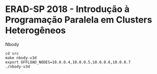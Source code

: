 # ERAD-SP 2018 - Introdução à Programação Paralela em Clusters Heterogêneos

Nbody

```
cd src
make nbody-v3d
export OFFLOAD_NODES=10.0.0.4,10.0.0.5,10.0.0.6,10.0.0.7
./nbody-v3d 
```

